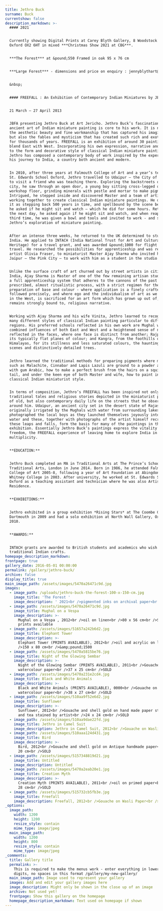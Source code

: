 ```yaml
---
title: Jethro Buck
surname: Buck
currentshow: false
description_markdown: >-
  #### 2021


  Currently showing Digital Prints at Carey Blyth Gallery, 8 Woodstock Road,
  Oxford OX2 6HT in mixed ***Christmas Show 2021 at CBG***.


  ***The Forest*** at &pound;550 Framed in oak 95 x 76 cm


  ***Large Forest*** - dimensions and price on enquiry : jennyblythart@gmail.com


  &nbsp;


  #### FREEFALL : An Exhibition of Contemporary Indian Miniatures by JETHRO BUCK


  21 March – 27 April 2013


  JBFA presenting Jethro Buck at Art Jericho. Jethro Buck’s fascination with the
  ancient art of Indian miniature painting is core to his work. It is not only
  the aesthetic beauty and fine workmanship that has captured his imagination,
  but also the fables and mysticism that has created such rich and exotic art
  for thousands of years. FREEFALL is an exhibition of around 30 paintings that
  blend East with West. Incorporating his own expression, narrative and scale,
  to the form and decorative style of classical Indian miniature painting,
  Jethro has composed a contemporary body of work inspired by the experience of
  his journey to India, a country both ancient and modern.


  In 2010, after three years at Falmouth College of Art and a year’s teaching at
  St. Edwards School Oxford, Jethro travelled to Udaipur – the City of Lakes -
  to visit a friend who was teaching there. Exploring the backstreets of the
  city, he saw through an open door, a young boy sitting cross-legged on the
  workshop floor, grinding minerals with pestle and mortar to make pigments.
  Intrigued, he stepped inside and discovered Master and a team of artisans
  working together to create classical Indian miniature paintings. He describes
  it as stepping back 500 years in time, and spellbound by the scene before him,
  he asked if he might sit and watch – which he did for some hours. Returning
  the next day, he asked again if he might sit and watch, and when reappearing a
  third time, he was given a bowl and tools and invited to work - and so began
  Jethro’s exploration of miniature painting.


  After an intense three weeks, he returned to the UK determined to study in
  India. He applied to INTACH (India National Trust for Art and Cultural
  Heritage) for a travel grant, and was awarded &pound;1000 for flight and
  travel. He researched the possibilities for apprenticeship and was referred by
  artist Olivia Fraser, to miniaturist Master Ajay Sharma who invited him to
  Jaipur – the Pink City – to work with him as a student in the studio.


  Unlike the surface craft of art churned out by street artists in cities across
  India, Ajay Sharma is Master of one of the few remaining artisan studios with
  a full apprenticeship system that adheres to the cannons of the past – a
  prescribed, almost ritualistic process, with a strict regimen for the
  preparation of base and colour - where application is a finely crafted process
  followed precisely, and where ego and the individualism of art as we know it
  in the West, is sacrificed for an art form which has grown up out of, and
  remains strongly bound to, religious narrative.


  Working with Ajay Sharma and his wife Vinita, Jethro learned to recognise the
  many different styles of classical Indian painting particular to different
  regions. His preferred schools reflected in his own work are Mughal with its
  combined influences of both East and West and a heightened sense of naturalism
  reflected in the faces, where one face is distinct from another; Rajput, with
  its typically flat planes of colour; and Kangra, from the foothills of the
  Himalayas, for its stillness and less saturated colours, the haunting night
  scenes and distinctively detailed trees.


  Jethro learned the traditional methods for preparing pigments where minerals
  such as Malachite, Cinnabar and Lapis Lazuli are ground to a powder and bound
  with gum Arabic, how to make a perfect brush from the hairs on a squirrel’s
  tail, and under the keen eye of both Master and wife, how to paint in
  classical Indian miniaturist style.


  In terms of composition, Jethro’s FREEFALL has been inspired not only by the
  traditional tales and religious stories depicted in the miniaturist paintings
  of old, but also contemporary daily life on the streets that he observed
  around him. Udaipur, an ancient city set in the desert state of Rajasthan, was
  originally irrigated by the Mughals with water from surrounding lakes. Jethro
  photographed the local boys as they launched themselves joyously into the
  water and these, together with photographs of the artist himself recreating
  these leaps and falls, form the basis for many of the paintings in this
  exhibition. Essentially Jethro Buck’s paintings express the vitality and
  freedom, the FREEFALL experience of leaving home to explore India in all its
  multiplicity.


  **EDUCATION:**


  Jethro Buck completed an MA in Traditional Arts at The Prince’s School of
  Traditional Arts, London in June 2014. Born in 1986, he attended Falmouth
  College of Art 2005-8, following a year of Art Foundation at Abingdon &
  Whitney College in 2003. After university, he worked at St. Edwards School,
  Oxford as a teaching assistant and technician where he was also Artist in
  Residence.


  **EXHIBITIONS:**


  Jethro exhibited in a group exhibition *Rising Stars* at The Coombe Gallery,
  Dartmouth in 2009 and had a solo exhibition at North Wall Gallery, Oxford in
  2010.


  **AWARDS:**


  INTACH grants are awarded to British students and academics who wish to learn
  traditional Indian crafts.
homepage_description_markdown:
frontpage: true
gallery_date: 2016-05-01 00:00:00
permalink: /gallery/jethro-buck/
archive: false
display_title: true
main_image_path: /assets/images/5470a26471c9d.jpg
images:
  - image_path: /uploads/jethro-buck-the-forest-100-x-150-cm.jpg
    image_title: 'The Forest '
    image_description: ' 2021<br />pigmented inks on archival paper<br />95 x 75 cm framed in oak<br />Limited Ed of 75 Giclee Prints £550'
  - image_path: /assets/images/5470a26471c9d.jpg
    image_title: Mughal on a Vespa
    image_description: >-
      Mughal on a Vespa , 2012<br />oil on linen<br />80 x 56 cm<br />Sold BUT
      prints available
  - image_path: /assets/images/51657a242b6d2.jpg
    image_title: Elephant Tower
    image_description: >-
      Elephant Tower (PRINTS AVAILABLE), 2012<br />oil and acrylic on linen<br
      />150 x 80 cm<br />&amp;pound;1500
  - image_path: /assets/images/5470a5815be76.jpg
    image_title: Night of the Glowing Sembar
    image_description: >-
      Night of the Glowing Sembar (PRINTS AVAILABLE), 2011<br />Gouache on
      watercolour paper<br />37 x 25 cm<br />SOLD
  - image_path: /assets/images/5470a231e2cd4.jpg
    image_title: Black and White Animals
    image_description: >-
      Black and White Animals (PRINTS AVAILABLE), 0000<br />Gouache on
      watercolour paper<br />38 x 27 cm<br />SOLD
  - image_path: /assets/images/510aa9f52e6d2.jpg
    image_title: Sunflower
    image_description: >-
      Sunflower, 2012<br />Gouache and shell gold on hand made paper starched
      and tea stained by artist<br />24 x 24 cm<br />SOLD
  - image_path: /assets/images/510aa9dae22fd.jpg
    image_title: Jethro in Camel Suit
    image_description: Jethro in Camel Suit, 2012<br />Gouache on Wasli paper<br />SOLD
  - image_path: /assets/images/510aaa124d431.jpg
    image_title: Bird
    image_description: >-
      Bird, 2012<br />Gouache and shell gold on Antique handmade paper<br />30 x
      20 cm<br />SOLD
  - image_path: /assets/images/5157348819d21.jpg
    image_title: Untitled
    image_description: Untitled
  - image_path: /assets/images/5470a2eab20e1.jpg
    image_title: Creation Myth
    image_description: >-
      Creation Myth (PRINTS AVAILABLE), 2011<br />oil on primed paper<br />36 x
      28 cm<br />SOLD
  - image_path: /assets/images/515732cb5fb3e.jpg
    image_title: Freefall
    image_description: Freefall, 2012<br />Gouache on Wasli Paper<br />135 x 92 cm<br />SOLD
_options:
  image_path:
    width: 1200
    height: 1200
    resize_style: contain
    mime_type: image/jpeg
  main_image_path:
    width: 1200
    height: 800
    resize_style: contain
    mime_type: image/jpeg
_comments:
  title: Gallery title
  permalink: >-
    This is required to make the menus work - enter everything in lower case, no
    digits, no spaces in this format /gallery/my-new-gallery/
  main_image_path: Image used to represent your gallery
  images: Add and edit your gallery images here
  image_description: Might only be shown in the close up of an image
  archive: Not used yet!
  frontpage: Show this gallery on the homepage
  homepage_description_markdown: Text used on homepage if shown
---
```



